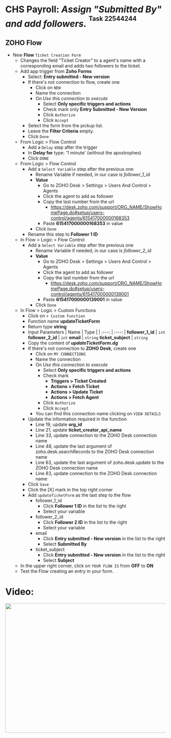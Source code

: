 # CHS Payroll: *Assign "Submitted By" and add followers.* <sup><sup>Task 22544244</sup></sup>
## ZOHO Flow
- New **Flow** `Ticket Creation Form`
    - Changes the field "Ticket Creator" to a agent's name with a corresponding email and adds two followers to the ticket.
    - Add app trigger from **Zoho Forms**
        - Select: **Entry submitted - New version**
        - If there's not connection to flow, create one
            - Click on `NEW`
            - Name the connection
            - On *Use this connection to execute*
                - Select **Only specific triggers and actions**
                - Check mark only **Entry Submitted - New Version**
                - Click `Authorize`
                - Click `Accept`
        - Select the form from the pickup list.
        - Leave the **Filter Criteria** empty.
        - Click `Done`
    - From Logic > Flow Control
        - Add a `Delay` step after the trigger
        - In **Delay for** type: '1 minute' (without the apostrophes)
        - Click `DONE`
    - From Logic > Flow Control
        - Add a `Select Variable` step after the previous one
            - Rename Variable if needed, in our case is *follower_1_id*
             - **Value**
                - Go to ZOHO Desk > Settings > Users And Control > Agents
                - Click the agent to add as follower
                - Copy the last number from the url
                    - https://desk.zoho.com/support/ORG_NAME/ShowHomePage.do#setup/users-control/agents/615417000000168353
                - Paste **615417000000168353** in value
            - Click `Done`
        - Rename this step to **Follower 1 ID**
    - In Flow > Logic > Flow Control
        - Add a `Select Variable` step after the previous one
            - Rename Variable if needed, in our case is *follower_2_id*
             - **Value**
                - Go to ZOHO Desk > Settings > Users And Control > Agents
                - Click the agent to add as follower
                - Copy the last number from the url
                    - https://desk.zoho.com/support/ORG_NAME/ShowHomePage.do#setup/users-control/agents/615417000000139001
                - Paste **615417000000139001** in value
            - Click `Done`
    - In Flow > Logic > Custom Functions
        - Click on `+ Custom Function`
        - Function name **updateTicketForm**
        - Return type **string**
        - Input Parameters
            | Name  | Type  |
            | :---: | :---: |
            **follower_1_id** | `int`
            **follower_2_id** | `int`
            **email** | `string`
            **ticket_subject** | `string`
        - Copy the content of ***updateTicketForm.dg***
        - If there's not connection to **ZOHO Desk**, create one
            - Click on `MY CONNECTIONS`
            - Name the connection
            - On *Use this connection to execute*
                - Select **Only specific triggers and actions**
                - Check mark
                    - **Triggers > Ticket Created**
                    - **Actions > Fetch Ticket**
                    - **Actions > Update Ticket**
                    - **Actions > Fetch Agent**
                - Click `Authorize`
                - Click `Accept`
            - You can find this connection name clicking on `VIEW DETAILS`
        - Update the information required in the function
            - Line 19, update **org_id**
            - Line 21, update **ticket_creator_api_name**
            - Line 33, update connection to the ZOHO Desk connection name
            - Line 48, update the last argument of zoho.desk.searchRecords to the ZOHO Desk connection name
            - Line 63, update the last argument of zoho.desk.update to the ZOHO Desk connection name
            - Line 83, update connection to the ZOHO Desk connection name
        - Click `Save`
        - Click the [X] mark in the top right corner
        - Add `updateTicketForm` as the last step to the flow
            - follower_1_id
                - Click **Follower 1 ID** in the list to the right
                - Select your variable 
            - follower_2_id
                - Click **Follower 2 ID** in the list to the right
                - Select your variable 
            - email
                - Click **Entry submitted - New version** in the list to the right
                - Select **Submitted By**
            - ticket_subject 
                - Click **Entry submitted - New version** in the list to the right
                - Select **Subject**
    - In the upper right corner, click on `YOUR FLOW IS` from **OFF** to **ON**
    - Test the Flow creating an entry in your form.

# Video:
<p align="center">
    <a href="https://drive.google.com/open?id=1heTJmHOyHcTsk4C3EAb3BuwOqzRE2hAs">
        <img src="https://i.imgur.com/Yc9K1Zf.png" width="720" height="405">
    </a>
</p>